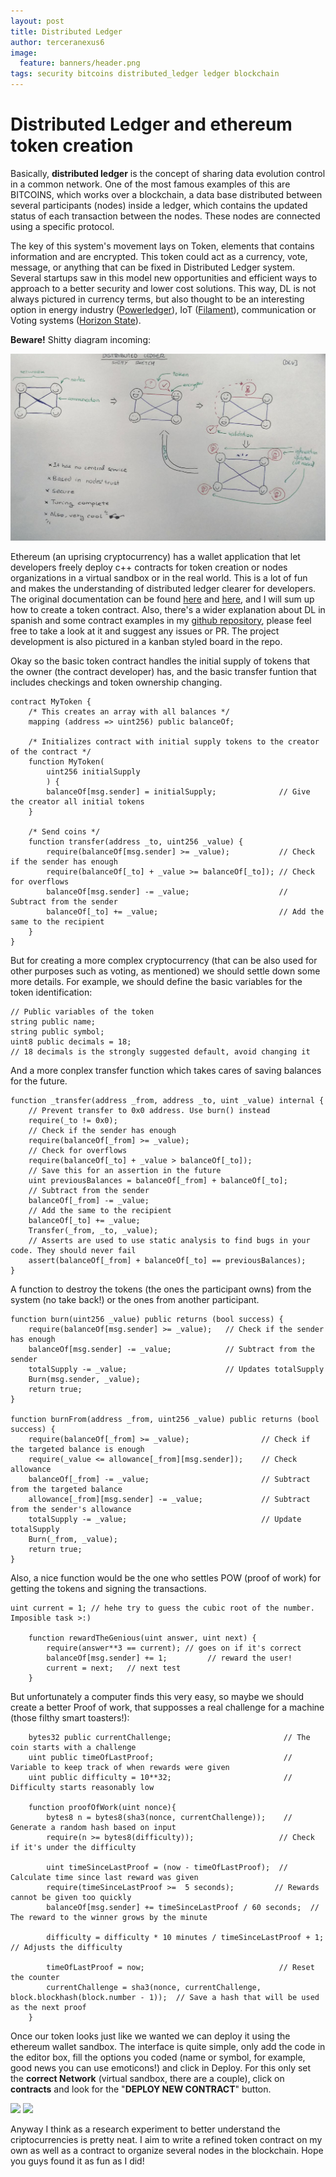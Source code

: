 ```yaml
---
layout: post
title: Distributed Ledger
author: terceranexus6
image:
  feature: banners/header.png
tags: security bitcoins distributed_ledger ledger blockchain
---
```


# Distributed Ledger and ethereum token creation

Basically, **distributed ledger** is the concept of sharing data evolution control in a common network. One of the most famous examples of this are BITCOINS, which works over a blockchain, a data base distributed between several participants (nodes) inside a ledger, which contains the updated status of each transaction between the nodes. These nodes are connected using a specific protocol.

The key of this system's movement lays on Token, elements that contains information and are encrypted. This token could act as a currency, vote, message, or anything that can be fixed in Distributed Ledger system. Several startups saw in this model new opportunities and efficient ways to approach to a better security and lower cost solutions. This way, DL is not always pictured in currency terms, but also thought to be an interesting option in energy industry ([Powerledger](https://tge.powerledger.io)), IoT ([Filament](https://filament.com)), communication or Voting systems ([Horizon State](https://horizonstate.com)).

**Beware!** Shitty diagram incoming:

![](https://github.com/terceranexus6/ethereum_lab/blob/master/images/diagram.jpg?raw=true)

Ethereum (an uprising cryptocurrency) has a wallet application that let developers freely deploy c++ contracts for token creation or nodes organizations in a virtual sandbox or in the real world. This is a lot of fun and makes the understanding of distributed ledger clearer for developers. The original documentation can be found [here](https://www.ethereum.org/dao) and [here](https://www.ethereum.org/token), and I will sum up how to create a token contract. Also, there's a wider explanation about DL in spanish and some contract examples in my [github repository](https://github.com/terceranexus6/ethereum_lab), please feel free to take a look at it and suggest any issues or PR. The project development is also pictured in a kanban styled board in the repo.

Okay so the basic token contract handles the initial supply of tokens that the owner (the contract developer) has, and the basic transfer funtion that includes checkings and token ownership changing.

```
contract MyToken {
    /* This creates an array with all balances */
    mapping (address => uint256) public balanceOf;

    /* Initializes contract with initial supply tokens to the creator of the contract */
    function MyToken(
        uint256 initialSupply
        ) {
        balanceOf[msg.sender] = initialSupply;              // Give the creator all initial tokens
    }

    /* Send coins */
    function transfer(address _to, uint256 _value) {
        require(balanceOf[msg.sender] >= _value);           // Check if the sender has enough
        require(balanceOf[_to] + _value >= balanceOf[_to]); // Check for overflows
        balanceOf[msg.sender] -= _value;                    // Subtract from the sender
        balanceOf[_to] += _value;                           // Add the same to the recipient
    }
}
```

But for creating a more complex cryptocurrency (that can be also used for other purposes such as voting, as mentioned) we should settle down some more details. For example, we should define the basic variables for the token identification:

```
// Public variables of the token
string public name;
string public symbol;
uint8 public decimals = 18;
// 18 decimals is the strongly suggested default, avoid changing it
```
And a more conplex transfer function which takes cares of saving balances for the future.

```
function _transfer(address _from, address _to, uint _value) internal {
    // Prevent transfer to 0x0 address. Use burn() instead
    require(_to != 0x0);
    // Check if the sender has enough
    require(balanceOf[_from] >= _value);
    // Check for overflows
    require(balanceOf[_to] + _value > balanceOf[_to]);
    // Save this for an assertion in the future
    uint previousBalances = balanceOf[_from] + balanceOf[_to];
    // Subtract from the sender
    balanceOf[_from] -= _value;
    // Add the same to the recipient
    balanceOf[_to] += _value;
    Transfer(_from, _to, _value);
    // Asserts are used to use static analysis to find bugs in your code. They should never fail
    assert(balanceOf[_from] + balanceOf[_to] == previousBalances);
}
```
A function to destroy the tokens (the ones the participant owns) from the system (no take back!) or the ones from another participant.

```
function burn(uint256 _value) public returns (bool success) {
    require(balanceOf[msg.sender] >= _value);   // Check if the sender has enough
    balanceOf[msg.sender] -= _value;            // Subtract from the sender
    totalSupply -= _value;                      // Updates totalSupply
    Burn(msg.sender, _value);
    return true;
}

function burnFrom(address _from, uint256 _value) public returns (bool success) {
    require(balanceOf[_from] >= _value);                // Check if the targeted balance is enough
    require(_value <= allowance[_from][msg.sender]);    // Check allowance
    balanceOf[_from] -= _value;                         // Subtract from the targeted balance
    allowance[_from][msg.sender] -= _value;             // Subtract from the sender's allowance
    totalSupply -= _value;                              // Update totalSupply
    Burn(_from, _value);
    return true;
}
```
Also, a nice function would be the one who settles POW (proof of work) for getting the tokens and signing the transactions.


```
uint current = 1; // hehe try to guess the cubic root of the number. Imposible task >:)

    function rewardTheGenious(uint answer, uint next) {
        require(answer**3 == current); // goes on if it's correct
        balanceOf[msg.sender] += 1;         // reward the user!
        current = next;   // next test
    }
```
But unfortunately a computer finds this very easy, so maybe we should create a better Proof of work, that supposses a real challenge for a machine (those filthy smart toasters!):

```
    bytes32 public currentChallenge;                         // The coin starts with a challenge
    uint public timeOfLastProof;                             // Variable to keep track of when rewards were given
    uint public difficulty = 10**32;                         // Difficulty starts reasonably low

    function proofOfWork(uint nonce){
        bytes8 n = bytes8(sha3(nonce, currentChallenge));    // Generate a random hash based on input
        require(n >= bytes8(difficulty));                   // Check if it's under the difficulty

        uint timeSinceLastProof = (now - timeOfLastProof);  // Calculate time since last reward was given
        require(timeSinceLastProof >=  5 seconds);         // Rewards cannot be given too quickly
        balanceOf[msg.sender] += timeSinceLastProof / 60 seconds;  // The reward to the winner grows by the minute

        difficulty = difficulty * 10 minutes / timeSinceLastProof + 1;  // Adjusts the difficulty

        timeOfLastProof = now;                              // Reset the counter
        currentChallenge = sha3(nonce, currentChallenge, block.blockhash(block.number - 1));  // Save a hash that will be used as the next proof
    }
```

Once our token looks just like we wanted we can deploy it using the ethereum wallet sandbox. The interface is quite simple, only add the code in the editor box, fill the options you coded (name or symbol, for example, good news you can use emoticons!) and click in Deploy. For this only set the **correct Network** (virtual sandbox, there are a couple), click on **contracts** and look for the "**DEPLOY NEW CONTRACT**" button.

![](https://www.ethereum.org/images/tutorial/deploy-new-contract.png)
![](https://www.ethereum.org/images/tutorial/edit-contract.png)

Anyway I think as a research experiment to better understand the criptocurrencies is pretty neat. I aim to write a refined token contract on my own as well as a contract to organize several nodes in the blockchain. Hope you guys found it as fun as I did!

